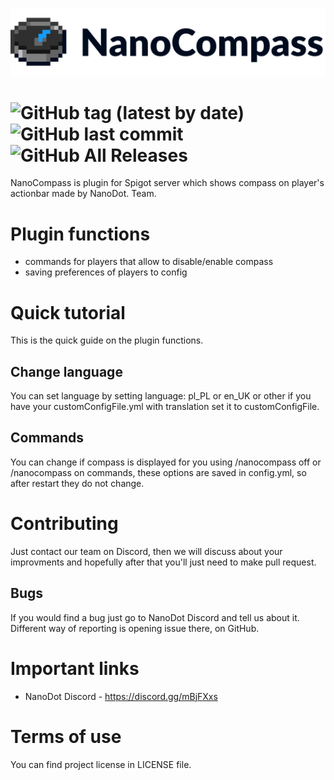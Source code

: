 ![NanoCompass](NanoCompassBannerSmall.png)

![GitHub tag (latest by date)](https://img.shields.io/github/tag-date/nanodot-team/NanoCompass.svg?label=Version)
![GitHub last commit](https://img.shields.io/github/last-commit/nanodot-team/NanoCompass.svg)
![GitHub All Releases](https://img.shields.io/github/downloads/nanodot-team/NanoCompass/total.svg)
=========
NanoCompass is plugin for Spigot server which shows compass on player's actionbar made by NanoDot. Team.

# Plugin functions
- commands for players that allow to disable/enable compass
- saving preferences of players to config

# Quick tutorial
This is the quick guide on the plugin functions.
## Change language
You can set language by setting language: pl_PL or en_UK or other if you have your customConfigFile.yml with translation set it to customConfigFile.
## Commands
You can change if compass is displayed for you using /nanocompass off or /nanocompass on commands, these options  are saved in config.yml, so after restart they do not change.

# Contributing
Just contact our team on Discord, then we will discuss about your improvments and hopefully after that you'll just need to make pull request. 

## Bugs
If you would find a bug just go to NanoDot Discord and tell us about it. Different way of reporting is opening issue there, on GitHub. 

# Important links
- NanoDot Discord - https://discord.gg/mBjFXxs

# Terms of use
You can find project license in LICENSE file.
